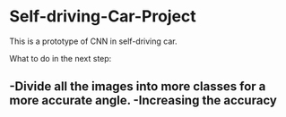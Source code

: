 # Self-driving-Car-Project

This is a prototype of CNN in self-driving car.

What to do in the next step:

-Divide all the images into more classes for a more accurate angle.
-Increasing the accuracy
-
